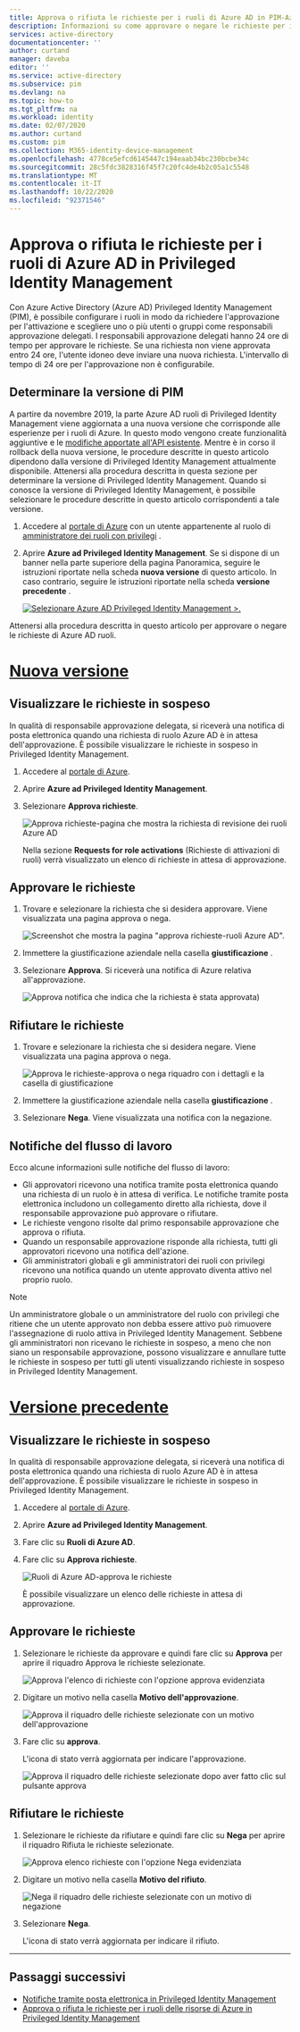 ```yaml
---
title: Approva o rifiuta le richieste per i ruoli di Azure AD in PIM-Azure AD | Microsoft Docs
description: Informazioni su come approvare o negare le richieste per i ruoli di Azure AD in Azure AD Privileged Identity Management (PIM).
services: active-directory
documentationcenter: ''
author: curtand
manager: daveba
editor: ''
ms.service: active-directory
ms.subservice: pim
ms.devlang: na
ms.topic: how-to
ms.tgt_pltfrm: na
ms.workload: identity
ms.date: 02/07/2020
ms.author: curtand
ms.custom: pim
ms.collection: M365-identity-device-management
ms.openlocfilehash: 4778ce5efcd6145447c194eaab34bc230bcbe34c
ms.sourcegitcommit: 28c5fdc3828316f45f7c20fc4de4b2c05a1c5548
ms.translationtype: MT
ms.contentlocale: it-IT
ms.lasthandoff: 10/22/2020
ms.locfileid: "92371546"
---
```

# <a name="approve-or-deny-requests-for-azure-ad-roles-in-privileged-identity-management"></a>Approva o rifiuta le richieste per i ruoli di Azure AD in Privileged Identity Management

Con Azure Active Directory (Azure AD) Privileged Identity Management (PIM), è possibile configurare i ruoli in modo da richiedere l'approvazione per l'attivazione e scegliere uno o più utenti o gruppi come responsabili approvazione delegati. I responsabili approvazione delegati hanno 24 ore di tempo per approvare le richieste. Se una richiesta non viene approvata entro 24 ore, l'utente idoneo deve inviare una nuova richiesta. L'intervallo di tempo di 24 ore per l'approvazione non è configurabile.

## <a name="determine-your-version-of-pim"></a>Determinare la versione di PIM

A partire da novembre 2019, la parte Azure AD ruoli di Privileged Identity Management viene aggiornata a una nuova versione che corrisponde alle esperienze per i ruoli di Azure. In questo modo vengono create funzionalità aggiuntive e le [modifiche apportate all'API esistente](azure-ad-roles-features.md#api-changes). Mentre è in corso il rollback della nuova versione, le procedure descritte in questo articolo dipendono dalla versione di Privileged Identity Management attualmente disponibile. Attenersi alla procedura descritta in questa sezione per determinare la versione di Privileged Identity Management. Quando si conosce la versione di Privileged Identity Management, è possibile selezionare le procedure descritte in questo articolo corrispondenti a tale versione.

1. Accedere al [portale di Azure](https://portal.azure.com/) con un utente appartenente al ruolo di [amministratore dei ruoli con privilegi](../roles/permissions-reference.md#privileged-role-administrator) .
1. Aprire **Azure ad Privileged Identity Management**. Se si dispone di un banner nella parte superiore della pagina Panoramica, seguire le istruzioni riportate nella scheda **nuova versione** di questo articolo. In caso contrario, seguire le istruzioni riportate nella scheda **versione precedente** .

    [![Selezionare Azure AD Privileged Identity Management >.](media/pim-how-to-add-role-to-user/pim-new-version.png)](media/pim-how-to-add-role-to-user/pim-new-version.png#lightbox)

Attenersi alla procedura descritta in questo articolo per approvare o negare le richieste di Azure AD ruoli.

# <a name="new-version"></a>[Nuova versione](#tab/new)

## <a name="view-pending-requests"></a>Visualizzare le richieste in sospeso

In qualità di responsabile approvazione delegata, si riceverà una notifica di posta elettronica quando una richiesta di ruolo Azure AD è in attesa dell'approvazione. È possibile visualizzare le richieste in sospeso in Privileged Identity Management.

1. Accedere al [portale di Azure](https://portal.azure.com/).

1. Aprire **Azure ad Privileged Identity Management**.

1. Selezionare **Approva richieste**.

    ![Approva richieste-pagina che mostra la richiesta di revisione dei ruoli Azure AD](./media/azure-ad-pim-approval-workflow/resources-approve-pane.png)

    Nella sezione **Requests for role activations** (Richieste di attivazioni di ruoli) verrà visualizzato un elenco di richieste in attesa di approvazione.

## <a name="approve-requests"></a>Approvare le richieste

1. Trovare e selezionare la richiesta che si desidera approvare. Viene visualizzata una pagina approva o nega.

    ![Screenshot che mostra la pagina "approva richieste-ruoli Azure AD".](./media/azure-ad-pim-approval-workflow/resources-approve-pane.png)

1. Immettere la giustificazione aziendale nella casella **giustificazione** .

1. Selezionare **Approva**. Si riceverà una notifica di Azure relativa all'approvazione.

    ![Approva notifica che indica che la richiesta è stata approvata](./media/pim-resource-roles-approval-workflow/resources-approve-pane.png))

## <a name="deny-requests"></a>Rifiutare le richieste

1. Trovare e selezionare la richiesta che si desidera negare. Viene visualizzata una pagina approva o nega.

    ![Approva le richieste-approva o nega riquadro con i dettagli e la casella di giustificazione](./media/pim-resource-roles-approval-workflow/resources-approve-pane.png)

1. Immettere la giustificazione aziendale nella casella **giustificazione** .

1. Selezionare **Nega**. Viene visualizzata una notifica con la negazione.

## <a name="workflow-notifications"></a>Notifiche del flusso di lavoro

Ecco alcune informazioni sulle notifiche del flusso di lavoro:

- Gli approvatori ricevono una notifica tramite posta elettronica quando una richiesta di un ruolo è in attesa di verifica. Le notifiche tramite posta elettronica includono un collegamento diretto alla richiesta, dove il responsabile approvazione può approvare o rifiutare.
- Le richieste vengono risolte dal primo responsabile approvazione che approva o rifiuta.
- Quando un responsabile approvazione risponde alla richiesta, tutti gli approvatori ricevono una notifica dell'azione.
- Gli amministratori globali e gli amministratori dei ruoli con privilegi ricevono una notifica quando un utente approvato diventa attivo nel proprio ruolo.

>[!NOTE]
>Un amministratore globale o un amministratore del ruolo con privilegi che ritiene che un utente approvato non debba essere attivo può rimuovere l'assegnazione di ruolo attiva in Privileged Identity Management. Sebbene gli amministratori non ricevano le richieste in sospeso, a meno che non siano un responsabile approvazione, possono visualizzare e annullare tutte le richieste in sospeso per tutti gli utenti visualizzando richieste in sospeso in Privileged Identity Management.

# <a name="previous-version"></a>[Versione precedente](#tab/previous)

## <a name="view-pending-requests"></a>Visualizzare le richieste in sospeso

In qualità di responsabile approvazione delegata, si riceverà una notifica di posta elettronica quando una richiesta di ruolo Azure AD è in attesa dell'approvazione. È possibile visualizzare le richieste in sospeso in Privileged Identity Management.

1. Accedere al [portale di Azure](https://portal.azure.com/).

1. Aprire **Azure ad Privileged Identity Management**.

1. Fare clic su **Ruoli di Azure AD**.

1. Fare clic su **Approva richieste**.

    ![Ruoli di Azure AD-approva le richieste](./media/azure-ad-pim-approval-workflow/approve-requests.png)

    È possibile visualizzare un elenco delle richieste in attesa di approvazione.

## <a name="approve-requests"></a>Approvare le richieste

1. Selezionare le richieste da approvare e quindi fare clic su **Approva** per aprire il riquadro Approva le richieste selezionate.

    ![Approva l'elenco di richieste con l'opzione approva evidenziata](./media/azure-ad-pim-approval-workflow/pim-approve-requests-list.png)

1. Digitare un motivo nella casella **Motivo dell'approvazione**.

    ![Approva il riquadro delle richieste selezionate con un motivo dell'approvazione](./media/azure-ad-pim-approval-workflow/pim-approve-selected-requests.png)

1. Fare clic su **approva**.

    L'icona di stato verrà aggiornata per indicare l'approvazione.

    ![Approva il riquadro delle richieste selezionate dopo aver fatto clic sul pulsante approva](./media/azure-ad-pim-approval-workflow/pim-approve-status.png)

## <a name="deny-requests"></a>Rifiutare le richieste

1. Selezionare le richieste da rifiutare e quindi fare clic su **Nega** per aprire il riquadro Rifiuta le richieste selezionate.

    ![Approva elenco richieste con l'opzione Nega evidenziata](./media/azure-ad-pim-approval-workflow/pim-deny-requests-list.png)

1. Digitare un motivo nella casella **Motivo del rifiuto**.

    ![Nega il riquadro delle richieste selezionate con un motivo di negazione](./media/azure-ad-pim-approval-workflow/pim-deny-selected-requests.png)

1. Selezionare **Nega**.

    L'icona di stato verrà aggiornata per indicare il rifiuto.

---

## <a name="next-steps"></a>Passaggi successivi

- [Notifiche tramite posta elettronica in Privileged Identity Management](pim-email-notifications.md)
- [Approva o rifiuta le richieste per i ruoli delle risorse di Azure in Privileged Identity Management](pim-resource-roles-approval-workflow.md)
